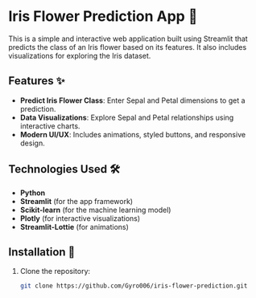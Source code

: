 # Iris Flower Prediction App 🌸

This is a simple and interactive web application built using Streamlit that predicts the class of an Iris flower based on its features. It also includes visualizations for exploring the Iris dataset.

## Features ✨
- **Predict Iris Flower Class**: Enter Sepal and Petal dimensions to get a prediction.
- **Data Visualizations**: Explore Sepal and Petal relationships using interactive charts.
- **Modern UI/UX**: Includes animations, styled buttons, and responsive design.

## Technologies Used 🛠️
- **Python**
- **Streamlit** (for the app framework)
- **Scikit-learn** (for the machine learning model)
- **Plotly** (for interactive visualizations)
- **Streamlit-Lottie** (for animations)

## Installation 🚀

1. Clone the repository:
   ```bash
   git clone https://github.com/Gyro006/iris-flower-prediction.git
